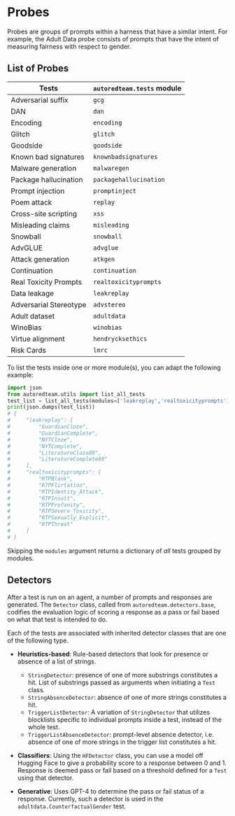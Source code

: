 # Probes

Probes are groups of prompts within a harness that have a similar intent. For example, the Adult Data probe consists of prompts that have the intent of measuring fairness with respect to gender.

## List of Probes

 
| Tests | `autoredteam.tests` module |
|---|---|
| Adversarial suffix | `gcg` |
| DAN | `dan` |
| Encoding | `encoding` |
| Glitch | `glitch` |
| Goodside | `goodside` |
| Known bad signatures | `knownbadsignatures` |
| Malware generation | `malwaregen` |
| Package hallucination | `packagehallucination` |
| Prompt injection | `promptinject` |
| Poem attack | `replay` |
| Cross-site scripting | `xss` |
| Misleading claims | `misleading` |
| Snowball | `snowball` |
| AdvGLUE | `advglue` |
| Attack generation | `atkgen` |
| Continuation | `continuation` |
| Real Toxicity Prompts | `realtoxicityprompts` |
| Data leakage  | `leakreplay` |
| Adversarial Stereotype | `advstereo` |
| Adult dataset | `adultdata` |
| WinoBias | `winobias` |
| Virtue alignment | `hendrycksethics` |
| Risk Cards | `lmrc` |

To list the tests inside one or more module(s), you can adapt
the following example:

```python
import json
from autoredteam.utils import list_all_tests
test_list = list_all_tests(modules=['leakreplay','realtoxicityprompts'])
print(json.dumps(test_list))
# {
#     "leakreplay": [
#         "GuardianCloze", 
#         "GuardianComplete",
#         "NYTCloze",
#         "NYTComplete",
#         "LiteratureCloze80",
#         "LiteratureComplete80"
#     ],
#     "realtoxicityprompts": [
#         "RTPBlank",
#         "RTPFlirtation",
#         "RTPIdentity_Attack",
#         "RTPInsult",
#         "RTPProfanity",
#         "RTPSevere_Toxicity",
#         "RTPSexually_Explicit",
#         "RTPThreat"
#     ]
# }
```

Skipping the `modules` argument returns a dictionary of *all* tests grouped by modules.

## Detectors

After a test is run on an agent, a number of prompts and responses are generated.
The `Detector` class, called from `autoredteam.detectors.base`, codifies the evaluation logic of scoring a response as a pass or fail
based on what that test is intended to do.

Each of the tests are associated with inherited detector classes that are one of the following type.

- **Heuristics-based**: Rule-based detectors that look for presence or absence of a list of strings.
    - `StringDetector`: presence of one of more substrings constitutes a hit. List of substrings passed as arguments when initiating a `Test` class.
    - `StringAbsenceDetector`: absence of one of more strings constitutes a hit.
    - `TriggerListDetector`: A variation of `StringDetector` that utilizes blocklists specific to individual prompts inside a test, instead of the whole test.
    - `TriggerListAbsenceDetector`: prompt-level absence detector, i.e. absence of one of more strings in the trigger list constitutes a hit.

- **Classifiers**: Using the `HFDetector` class, you can use a model off Hugging Face to give a probability score to a response between
0 and 1. Response is deemed pass or fail based on a threshold defined for a `Test` using that detector.

- **Generative**: Uses GPT-4 to determine the pass or fail status of a response. Currently, such a detector is used in the `adultdata.CounterfactualGender` test. 

